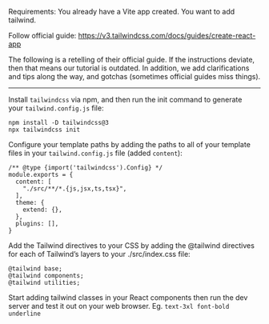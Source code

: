 Requirements: You already have a Vite app created. You want to add tailwind.

Follow official guide:
https://v3.tailwindcss.com/docs/guides/create-react-app

The following is a retelling of their official guide. If the instructions deviate, then that means our tutorial is outdated. In addition, we add clarifications and tips along the way, and gotchas (sometimes official guides miss things).

---

Install `tailwindcss` via npm, and then run the init command to generate your `tailwind.config.js` file:
```
npm install -D tailwindcss@3
npx tailwindcss init
```

Configure your template paths by adding the paths to all of your template files in your `tailwind.config.js` file (added `content`):
```
/** @type {import('tailwindcss').Config} */
module.exports = {
  content: [
    "./src/**/*.{js,jsx,ts,tsx}",
  ],
  theme: {
    extend: {},
  },
  plugins: [],
}
```

Add the Tailwind directives to your CSS by adding the @tailwind directives for each of Tailwind’s layers to your ./src/index.css file:
```
@tailwind base;
@tailwind components;
@tailwind utilities;
```

Start adding tailwind classes in your React components then run the dev server and test it out on your web browser.
Eg. `text-3xl font-bold underline`